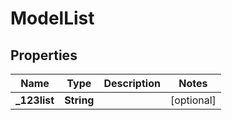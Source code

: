 

# ModelList


## Properties

| Name | Type | Description | Notes |
|------------ | ------------- | ------------- | -------------|
|**_123list** | **String** |  |  [optional] |


